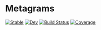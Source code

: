 # Metagrams

[![Stable](https://img.shields.io/badge/docs-stable-blue.svg)](https://Roger-luo.github.io/Metagrams.jl/stable)
[![Dev](https://img.shields.io/badge/docs-dev-blue.svg)](https://Roger-luo.github.io/Metagrams.jl/dev)
[![Build Status](https://github.com/Roger-luo/Metagrams.jl/workflows/CI/badge.svg)](https://github.com/Roger-luo/Metagrams.jl/actions)
[![Coverage](https://codecov.io/gh/Roger-luo/Metagrams.jl/branch/master/graph/badge.svg)](https://codecov.io/gh/Roger-luo/Metagrams.jl)
